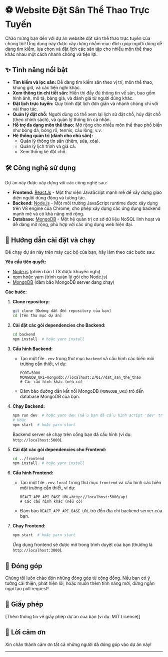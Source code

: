 # ⚽️ Website Đặt Sân Thể Thao Trực Tuyến

Chào mừng bạn đến với dự án website đặt sân thể thao trực tuyến của chúng tôi! Ứng dụng này được xây dựng nhằm mục đích giúp người dùng dễ dàng tìm kiếm, lựa chọn và đặt lịch các sân tập cho nhiều môn thể thao khác nhau một cách nhanh chóng và tiện lợi.

## ✨ Tính năng nổi bật

* **Tìm kiếm và lọc sân:** Dễ dàng tìm kiếm sân theo vị trí, môn thể thao, khung giờ, và các tiện nghi khác.
* **Xem thông tin chi tiết sân:** Hiển thị đầy đủ thông tin về sân, bao gồm hình ảnh, mô tả, bảng giá, và đánh giá từ người dùng khác.
* **Đặt lịch trực tuyến:** Quy trình đặt lịch đơn giản và nhanh chóng chỉ với vài thao tác.
* **Quản lý đặt chỗ:** Người dùng có thể xem lại lịch sử đặt chỗ, hủy đặt chỗ (theo chính sách), và quản lý thông tin cá nhân.
* **Hỗ trợ đa dạng môn thể thao:** Mở rộng cho nhiều môn thể thao phổ biến như bóng đá, bóng rổ, tennis, cầu lông, v.v.
* **Hệ thống quản trị (dành cho chủ sân):**
    * Quản lý thông tin sân (thêm, sửa, xóa).
    * Quản lý lịch trình và giá cả.
    * Xem thống kê đặt chỗ.

## 🛠️ Công nghệ sử dụng

Dự án này được xây dựng với các công nghệ sau:

* **Frontend:** [ReactJs](https://react.dev/) - Một thư viện JavaScript mạnh mẽ để xây dựng giao diện người dùng động và tương tác.
* **Backend:** [Node.js](https://nodejs.org/) - Một môi trường JavaScript runtime được xây dựng trên V8 engine của Chrome, cho phép xây dựng các ứng dụng backend mạnh mẽ và có khả năng mở rộng.
* **Database:** [MongoDB](https://www.mongodb.com/) - Một hệ quản trị cơ sở dữ liệu NoSQL linh hoạt và dễ dàng mở rộng, phù hợp với các ứng dụng web hiện đại.

## 🚀 Hướng dẫn cài đặt và chạy

Để chạy dự án này trên máy cục bộ của bạn, hãy làm theo các bước sau:

**Yêu cầu tiên quyết:**

* [Node.js](https://nodejs.org/) (phiên bản LTS được khuyến nghị)
* [npm](https://www.npmjs.com/) hoặc [yarn](https://yarnpkg.com/) (trình quản lý gói cho Node.js)
* [MongoDB](https://www.mongodb.com/try/download/community) (đảm bảo MongoDB server đang chạy)

**Các bước:**

1.  **Clone repository:**
    ```bash
    git clone [Đường dẫn đến repository của bạn]
    cd [Tên thư mục dự án]
    ```

2.  **Cài đặt các gói dependencies cho Backend:**
    ```bash
    cd backend
    npm install  # hoặc yarn install
    ```

3.  **Cấu hình Backend:**
    * Tạo một file `.env` trong thư mục `backend` và cấu hình các biến môi trường cần thiết, ví dụ:
        ```env
        PORT=5000
        MONGODB_URI=mongodb://localhost:27017/dat_san_the_thao
        # Các cấu hình khác (nếu có)
        ```
    * Đảm bảo đường dẫn kết nối MongoDB (`MONGODB_URI`) trỏ đến database MongoDB của bạn.

4.  **Chạy Backend:**
    ```bash
    npm run dev  # hoặc yarn dev (nếu bạn đã cấu hình script 'dev' trong package.json)
    # Hoặc
    npm start  # hoặc yarn start
    ```
    Backend server sẽ chạy trên cổng bạn đã cấu hình (ví dụ: `http://localhost:5000`).

5.  **Cài đặt các gói dependencies cho Frontend:**
    ```bash
    cd ../frontend
    npm install  # hoặc yarn install
    ```

6.  **Cấu hình Frontend:**
    * Tạo một file `.env.local` trong thư mục `frontend` và cấu hình các biến môi trường cần thiết, ví dụ:
        ```env
        REACT_APP_API_BASE_URL=http://localhost:5000/api
        # Các cấu hình khác (nếu có)
        ```
    * Đảm bảo `REACT_APP_API_BASE_URL` trỏ đến địa chỉ backend server của bạn.

7.  **Chạy Frontend:**
    ```bash
    npm start  # hoặc yarn start
    ```
    Ứng dụng frontend sẽ được mở trong trình duyệt của bạn (thường là `http://localhost:3000`).

## 🤝 Đóng góp

Chúng tôi luôn chào đón những đóng góp từ cộng đồng. Nếu bạn có ý tưởng cải thiện, phát hiện lỗi, hoặc muốn thêm tính năng mới, đừng ngần ngại tạo pull request!

## 📄 Giấy phép

[Thêm thông tin về giấy phép dự án của bạn (ví dụ: MIT License)]

## 🙏 Lời cảm ơn

Xin chân thành cảm ơn tất cả những người đã đóng góp vào dự án này!

---
